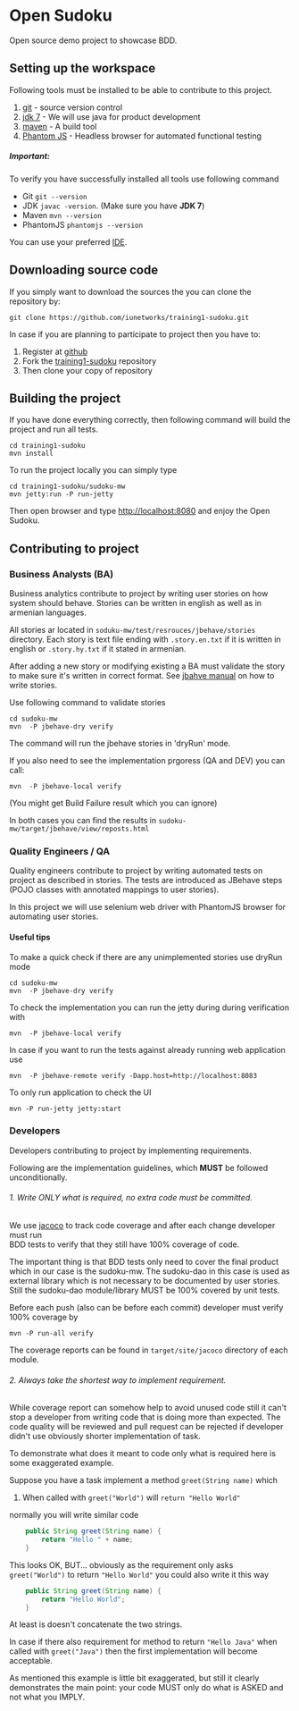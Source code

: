# Open Sudoku
Open source demo project to showcase BDD. 

## Setting up the workspace

Following tools must be installed to be able to contribute to this project.

1. [git](http://git-scm.com/) - source version control
2. [jdk 7](http://www.oracle.com/technetwork/java/javase/downloads/jdk7-downloads-1880260.html) - We will use java for product development 
3. [maven](http://maven.apache.org/download.cgi) - A build tool 
4. [Phantom JS](http://phantomjs.org/download.html) - Headless browser for automated functional testing

##### Important:
To verify you have successfully installed all tools use following command

- Git
 `git --version`
- JDK `javac -version`. (Make sure you have **JDK 7**)
- Maven `mvn --version`
- PhantomJS `phantomjs --version`

You can use your preferred [IDE](http://en.wikipedia.org/wiki/Comparison_of_integrated_development_environments#Java). 

## Downloading source code

If you simply want to download the sources the you can clone the repository by:

    git clone https://github.com/iunetworks/training1-sudoku.git

In case if you are planning to participate to project then you have to:

1. Register at [github](https://github.com)
2. Fork the [training1-sudoku](https://github.com/iunetworks/training1-sudoku) repository
3. Then clone your copy of repository

## Building the project

If you have done everything correctly, then following command will build the project and run all tests. 

    cd training1-sudoku
    mvn install

To run the project locally you can simply type

    cd training1-sudoku/sudoku-mw
    mvn jetty:run -P run-jetty

Then open browser and type [http://localhost:8080](http://localhost:8080) and enjoy the Open Sudoku.

## Contributing to project

### Business Analysts (BA)
Business analytics contribute to project by writing user stories on how system should behave. Stories can be written
in english as well as in armenian languages. 

All stories ar located in `soduku-mw/test/resrouces/jbehave/stories` 
directory. Each story is text file ending with `.story.en.txt` if it is written in english or `.story.hy.txt` if 
it stated in armenian.

After adding a new story or modifying existing a BA must validate the story to make sure it's written in correct format.
See [jbahve manual](http://jbehave.org/reference/stable/developing-stories.html#writing) on how to write stories.

Use following command to validate stories

    cd sudoku-mw
    mvn  -P jbehave-dry verify

The command will run the jbehave stories in 'dryRun' mode.

If you also need to see the implementation prgoress (QA and DEV) you can call:

    mvn  -P jbehave-local verify

(You might get Build Failure result which you can ignore)

In both cases you can find the results in `sudoku-mw/target/jbehave/view/reposts.html`
  

### Quality Engineers / QA

Quality engineers contribute to project by writing automated tests on project as described in stories. The tests are
introduced as JBehave steps (POJO classes with annotated mappings to user stories). 

In this project we will use selenium web driver with PhantomJS browser for automating user stories.
 
#### Useful tips

To make a quick check if there are any unimplemented stories use dryRun mode

    cd sudoku-mw
    mvn  -P jbehave-dry verify
    
To check the implementation you can run the jetty during during verification with

    mvn  -P jbehave-local verify

In case if you want to run the tests against  already running web application use

    mvn  -P jbehave-remote verify -Dapp.host=http://localhost:8083 
    
To only run application to check the UI

    mvn -P run-jetty jetty:start


### Developers

Developers contributing to project by implementing requirements. 

Following are the implementation guidelines, which **MUST**  be followed unconditionally.
  
###### 1. Write ONLY what is required, no extra code must be committed.

We use [jacoco](http://www.eclemma.org/jacoco/) to track code coverage and after each change developer must run  
BDD tests to verify that they still have 100% coverage of code. 

The important thing is that BDD tests only need to cover the final product which in our case is the sudoku-mw. The
sudoku-dao in this case is used as external library which is not necessary to be documented by user stories. 
Still the sudoku-dao module/library MUST be 100% covered by unit tests.
 
Before each push (also can be before each commit) developer must verify 100% coverage by
 
    mvn -P run-all verify
    
The coverage reports can be found in `target/site/jacoco` directory of each module.

###### 2. Always take the shortest way to implement requirement.

While coverage report can somehow help to avoid unused code still it can't stop a developer from writing code that
is doing more than expected. The code quality will be reviewed and pull request can be rejected if developer didn't use
obviously shorter implementation of task.

To demonstrate what does it meant to code only what is required here is some exaggerated example.

Suppose you have a task implement a method `greet(String name)` which 
 
 1. When called with `greet("World")` will `return "Hello World"`
 
 normally you will write similar code
 
```java
    public String greet(String name) {
        return "Hello " + name;
    }
```

This looks OK, BUT... obviously as the requirement only asks `greet("World")` to return `"Hello World"` you could also write it this way 

```java
    public String greet(String name) {
        return "Hello World";
    }
```

At least is doesn't concatenate the two strings.

In case if there also requirement for method to return `"Hello Java"` when called with `greet("Java")` then the first
implementation will become acceptable.

As mentioned this example is little bit exaggerated, but still it clearly demonstrates the main point: your code MUST only do 
what is ASKED and not what you IMPLY.

